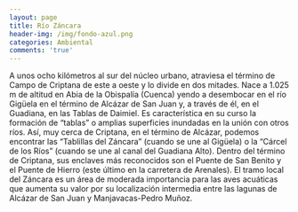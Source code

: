 ```yaml
---
layout: page
title: Río Záncara
header-img: /img/fondo-azul.png
categories: Ambiental
comments: 'true'
---
```



A unos ocho kilómetros al sur del núcleo urbano, atraviesa el término de Campo de Criptana de este a oeste y lo divide en dos mitades. 
Nace a 1.025 m de altitud en Abia de la Obispalía (Cuenca) yendo a desembocar en el río Gigüela en el término de Alcázar de San Juan y, a través de él, en el Guadiana, en las Tablas de Daimiel.
Es característica en su curso la formación de “tablas” o amplias superficies inundadas en la unión con otros ríos. Así, muy cerca de Criptana, en el término de Alcázar, podemos encontrar las “Tablillas del Záncara”  (cuando se une al Gigüela) o la “Cárcel de los Ríos” (cuando se une al canal del Guadiana Alto).
Dentro del término de Criptana, sus enclaves más reconocidos son el Puente de San Benito y el Puente de Hierro (este último en la carretera de Arenales).
El tramo local del Záncara es un área de moderada importancia para las aves acuáticas que aumenta su valor por su localización intermedia entre las lagunas de Alcázar de San Juan y Manjavacas-Pedro Muñoz.

<div class="photo-gallery">
<ul>
</ul>
</div>

